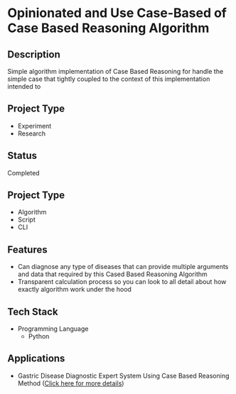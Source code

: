 # Opinionated and Use Case-Based of Case Based Reasoning Algorithm

## Description

  Simple algorithm implementation of Case Based Reasoning for handle the simple case that tightly coupled to the context of this implementation intended to

## Project Type
- Experiment
- Research

## Status
Completed

## Project Type
- Algorithm
- Script
- CLI

## Features
- Can diagnose any type of diseases that can provide multiple arguments and data that required by this Cased Based Reasoning Algorithm
- Transparent calculation process so you can look to all detail about how exactly algorithm work under the hood

## Tech Stack
- Programming Language
  - Python
## Applications
- Gastric Disease Diagnostic Expert System Using Case Based Reasoning Method ([Click here for more details](https://rahmatjoniefendi.github.io/projects/gastric_disease_diagnostic_tool_cbs.html))
